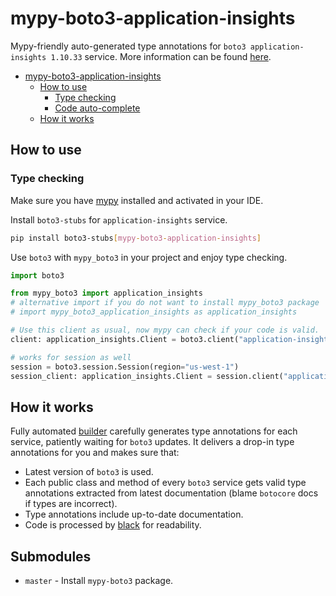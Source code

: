 # mypy-boto3-application-insights

Mypy-friendly auto-generated type annotations for `boto3 application-insights 1.10.33` service.
More information can be found [here](https://github.com/vemel/mypy_boto3).

- [mypy-boto3-application-insights](#mypy-boto3-application-insights)
  - [How to use](#how-to-use)
    - [Type checking](#type-checking)
    - [Code auto-complete](#code-auto-complete)
  - [How it works](#how-it-works)

## How to use

### Type checking

Make sure you have [mypy](https://github.com/python/mypy) installed and activated in your IDE.

Install `boto3-stubs` for `application-insights` service.

```bash
pip install boto3-stubs[mypy-boto3-application-insights]
```

Use `boto3` with `mypy_boto3` in your project and enjoy type checking.

```python
import boto3

from mypy_boto3 import application_insights
# alternative import if you do not want to install mypy_boto3 package
# import mypy_boto3_application_insights as application_insights

# Use this client as usual, now mypy can check if your code is valid.
client: application_insights.Client = boto3.client("application-insights")

# works for session as well
session = boto3.session.Session(region="us-west-1")
session_client: application_insights.Client = session.client("application-insights")

```

## How it works

Fully automated [builder](https://github.com/vemel/mypy_boto3) carefully generates
type annotations for each service, patiently waiting for `boto3` updates. It delivers
a drop-in type annotations for you and makes sure that:

- Latest version of `boto3` is used.
- Each public class and method of every `boto3` service gets valid type annotations
  extracted from latest documentation (blame `botocore` docs if types are incorrect).
- Type annotations include up-to-date documentation.
- Code is processed by [black](https://github.com/psf/black) for readability.

## Submodules

- `master` - Install `mypy-boto3` package.